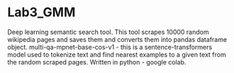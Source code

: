 # Lab3_GMM

Deep learning semantic search tool. 
This tool scrapes 10000 random wikipedia pages and saves them and converts them into pandas dataframe object.
multi-qa-mpnet-base-cos-v1 - this is a sentence-transformers model used to tokenize text and find 
nearest examples to a given text from the random scraped pages.
Written in python - google colab.
